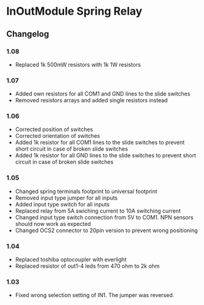 # InOutModule Spring Relay

## Changelog

### 1.08

- Replaced 1k 500mW resistors with 1k 1W resistors

### 1.07

- Added own resistors for all COM1 and GND lines to the slide switches
- Removed resistors arrays and added single resistors instead

### 1.06

- Corrected position of switches
- Corrected orientation of switches
- Added 1k resistor for all COM1 lines to the slide switches to prevent short circuit in case of broken slide switches
- Added 1k resistor for all GND lines to the slide switches to prevent short circuit in case of broken slide switches

### 1.05

- Changed spring terminals footprint to universal footprint
- Removed input type jumper for all inputs
- Added input type switch for all inputs
- Replaced relay from 5A swiching current to 10A switching current
- Changed input type switch connection from 5V to COM1. NPN sensors should now work as expected
- Changed OCS2 connector to 20pin version to prevent wrong positioning

### 1.04

- Replaced toshiba optocoupler with everlight
- Replaced resistor of out1-4 leds from 470 ohm to 2k ohm

### 1.03

- Fixed wrong selection setting of IN1. The jumper was reversed.
